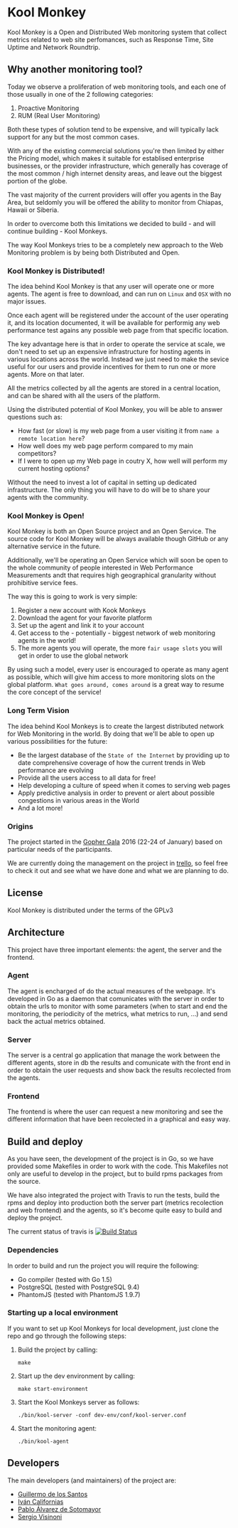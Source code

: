 # Kool Monkey

Kool Monkey is a Open and Distributed Web monitoring system that collect metrics
related to web site perfomances, such as Response Time, Site Uptime and Network Roundtrip.

## Why another monitoring tool?

Today we observe a proliferation of web monitoring tools, and each
one of those usually in one of the 2 following categories:

1. Proactive Monitoring
2. RUM (Real User Monitoring)

Both these types of solution tend to be expensive, and will typically lack
support for any but the most common cases.

With any of the existing commercial solutions you're then limited by
either the Pricing model, which makes it suitable for establised enterprise businesses,
or the provider infrastructure, which generally has coverage of the most common / high internet density
areas, and leave out the biggest portion of the globe.

The vast majority of the current providers will offer you agents in the Bay Area, but seldomly
you will be offered the ability to monitor from Chiapas, Hawaii or Siberia.

In order to overcome both this limitations we decided to build - and will continue
building - Kool Monkeys.

The way Kool Monkeys tries to be a completely new approach to the Web
Monitoring problem is by being both Distributed and Open.

### Kool Monkey is Distributed!

The idea behind Kool Monkey is that any user will operate one or more agents.
The agent is free to download, and can run on `Linux` and `OSX` with no major
issues.

Once each agent will be registered under the account of the user operating it,
and its location documented, it will be available for performig any web performance
test agains any possible web page from that specific location.

The key advantage here is that in order to operate the service at scale,
we don't need to set up an expensive infrastructure for hosting agents
in various locations across the world.
Instead we just need to make the sevice useful for our users and
provide incentives for them to run one or more agents.
More on that later.

All the metrics collected by all the agents are stored in a central location,
and can be shared with all the users of the platform.

Using the distributed potential of Kool Monkey, you will be able to answer questions such as:

* How fast (or slow) is my web page from a user visiting it from `name a remote location here`?
* How well does my web page perform compared to my main competitors?
* If I were to open up my Web page in coutry X, how well will perform my current hosting options?

Without the need to invest a lot of capital in setting up dedicated infrastructure. The only thing
you will have to do will be to share your agents with the community.

### Kool Monkey is Open!

Kool Monkey is both an Open Source project and an Open Service.
The source code for Kool Monkey will be always available though GitHub or
any alternative service in the future.

Additionally, we'll be operating an Open Service which will soon be open to the whole community
of people interested in Web Performance Measurements andt that requires high geographical
granularity without prohibitive service fees.

The way this is going to work is very simple:

1. Register a new account with Kook Monkeys
2. Download the agent for your favorite platform
3. Set up the agent and link it to your account
4. Get access to the - potentially - biggest network of web monitoring agents in the world!
5. The more agents you will operate, the more `fair usage slots` you will get in order to use the global network

By using such a model, every user is encouraged to operate as many agent as possible, which will give him
access to more monitoring slots on the global platform. `What goes around, comes around` is a great way to
resume the core concept of the service!

### Long Term Vision

The idea behind Kool Monkeys is to create the largest distributed network for Web Monitoring in the world.
By doing that we'll be able to open up various possibilities for the future:

* Be the largest database of the `State of the Internet` by providing up to date comprehensive coverage of
  how the current trends in Web performance are evolving
* Provide all the users access to all data for free!
* Help developing a culture of speed when it comes to serving web pages
* Apply predictive analysis in order to prevent or alert about possible congestions in various areas in the World
* And a lot more!

### Origins

The project started in the [Gopher Gala](http://www.gophergala.com/)
2016 (22-24 of January) based on particular needs of the participants.

We are currently doing the management on the project in
[trello](https://trello.com/b/zNxSafya), so feel free to check it out
and see what we have done and what we are planning to do.

## License

Kool Monkey is distributed under the terms of the GPLv3

## Architecture

This project have three important elements: the agent, the server and
the frontend.

### Agent

The agent is encharged of do the actual measures of the webpage. It's
developed in Go as a daemon that comunicates with the server in order
to obtain the urls to monitor with some parameters (when to start and
end the monitoring, the periodicity of the metrics, what metrics to
run, ...) and send back the actual metrics obtained.

### Server

The server is a central go application that manage the work between
the different agents, store in db the results and comunicate with the
front end in order to obtain the user requests and show back the
results recolected from the agents.

### Frontend

The frontend is where the user can request a new monitoring and see
the different information that have been recolected in a graphical and
easy way.

## Build and deploy

As you have seen, the development of the project is in Go, so we have
provided some Makefiles in order to work with the code. This Makefiles
not only are useful to develop in the project, but to build rpms
packages from the source.

We have also integrated the project with Travis to run the tests,
build the rpms and deploy into production both the server part
(metrics recolection and web frontend) and the agents, so it's become
quite easy to build and deploy the project.

The current status of travis is [![Build Status](https://travis-ci.org/gophergala2016/kool_monkey.svg?branch=master)](https://travis-ci.org/gophergala2016/kool_monkey) 

### Dependencies

In order to build and run the project you will require the following:

* Go compiler (tested with Go 1.5)
* PostgreSQL (tested with PostgreSQL 9.4)
* PhantomJS (tested with PhantomJS 1.9.7)

### Starting up a local environment

If you want to set up Kool Monkeys for local development, just clone
the repo and go through the following steps:

1. Build the project by calling:

    `make`

2. Start up the dev environment by calling:

    `make start-environment`

3. Start the Kool Monkeys server as follows:

    `./bin/kool-server -conf dev-env/conf/kool-server.conf`

4. Start the monitoring agent:

    `./bin/kool-agent`

## Developers

The main developers (and maintainers) of the project are:

* [Guillermo de los Santos](https://github.com/MemoDLSG)
* [Iván Californias](https://github.com/ivan-californias)
* [Pablo Álvarez de Sotomayor](https://github.com/i02sopop)
* [Sergio Visinoni](https://github.com/piffio)
